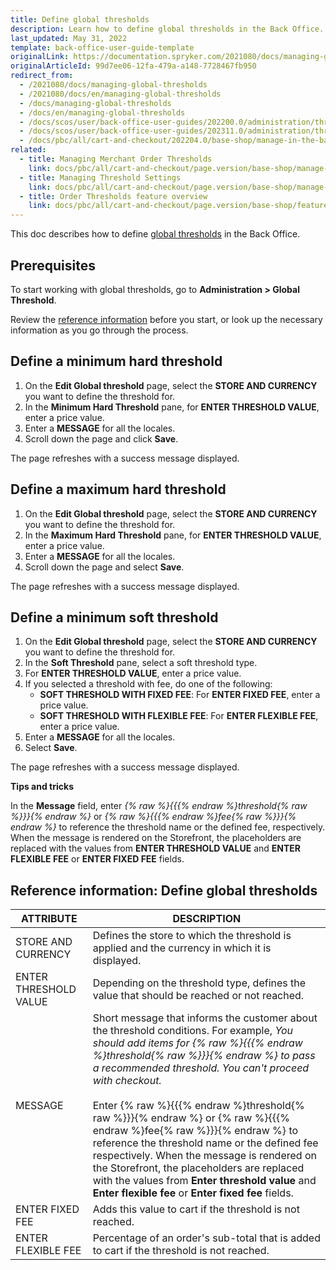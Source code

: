 ```yaml
---
title: Define global thresholds
description: Learn how to define global thresholds in the Back Office.
last_updated: May 31, 2022
template: back-office-user-guide-template
originalLink: https://documentation.spryker.com/2021080/docs/managing-global-thresholds
originalArticleId: 99d7ee06-12fa-479a-a148-7728467fb950
redirect_from:
  - /2021080/docs/managing-global-thresholds
  - /2021080/docs/en/managing-global-thresholds
  - /docs/managing-global-thresholds
  - /docs/en/managing-global-thresholds
  - /docs/scos/user/back-office-user-guides/202200.0/administration/thresholds/managing-global-thresholds.html
  - /docs/scos/user/back-office-user-guides/202311.0/administration/thresholds/managing-global-thresholds.html  
  - /docs/pbc/all/cart-and-checkout/202204.0/base-shop/manage-in-the-back-office/define-global-thresholds.html
related:
  - title: Managing Merchant Order Thresholds
    link: docs/pbc/all/cart-and-checkout/page.version/base-shop/manage-in-the-back-office/define-merchant-order-thresholds.html
  - title: Managing Threshold Settings
    link: docs/pbc/all/cart-and-checkout/page.version/base-shop/manage-in-the-back-office/manage-threshold-settings.html
  - title: Order Thresholds feature overview
    link: docs/pbc/all/cart-and-checkout/page.version/base-shop/feature-overviews/checkout-feature-overview/order-thresholds-overview.html
---
```


This doc describes how to define [global thresholds](/docs/pbc/all/cart-and-checkout/{{page.version}}/base-shop/feature-overviews/checkout-feature-overview/order-thresholds-overview.html) in the Back Office.

## Prerequisites

To start working with global thresholds, go to **Administration&nbsp;<span aria-label="and then">></span> Global Threshold**.

Review the [reference information](#reference-information-define-global-thresholds) before you start, or look up the necessary information as you go through the process.

## Define a minimum hard threshold

1. On the **Edit Global threshold** page, select the **STORE AND CURRENCY** you want to define the threshold for.
2. In the **Minimum Hard Threshold** pane, for **ENTER THRESHOLD VALUE**, enter a price value.
3. Enter a **MESSAGE** for all the locales.
4. Scroll down the page and click **Save**.

The page refreshes with a success message displayed.

## Define a maximum hard threshold

1. On the **Edit Global threshold** page, select the **STORE AND CURRENCY** you want to define the threshold for.
2. In the **Maximum Hard Threshold** pane, for **ENTER THRESHOLD VALUE**, enter a price value.
3. Enter a **MESSAGE** for all the locales.
4. Scroll down the page and select **Save**.

The page refreshes with a success message displayed.

## Define a minimum soft threshold

1. On the **Edit Global threshold** page, select the **STORE AND CURRENCY** you want to define the threshold for.
2. In the **Soft Threshold** pane, select a soft threshold type.
3. For **ENTER THRESHOLD VALUE**, enter a price value.
4. If you selected a threshold with fee, do one of the following:
   * **SOFT THRESHOLD WITH FIXED FEE**: For **ENTER FIXED FEE**, enter a price value.
   * **SOFT THRESHOLD WITH FLEXIBLE FEE**: For **ENTER FLEXIBLE FEE**, enter a price value.
5. Enter a **MESSAGE** for all the locales.
6. Select **Save**.

The page refreshes with a success message displayed.

**Tips and tricks**

In the **Message** field, enter *{% raw %}{{{% endraw %}threshold{% raw %}}}{% endraw %}* or *{% raw %}{{{% endraw %}fee{% raw %}}}{% endraw %}* to reference the threshold name or the defined fee, respectively. When the message is rendered on the Storefront, the placeholders are replaced with the values from **ENTER THRESHOLD VALUE** and **ENTER FLEXIBLE FEE** or **ENTER FIXED FEE** fields.

## Reference information: Define global thresholds

| ATTRIBUTE |DESCRIPTION|
| --- | --- |
| STORE AND CURRENCY | Defines the store to which the threshold is applied and the currency in which it is displayed. |
| ENTER THRESHOLD VALUE | Depending on the threshold type, defines the value that should be reached or not reached.|
|MESSAGE |Short message that informs the customer about the threshold conditions. For example, _You should add items for {% raw %}{{{% endraw %}threshold{% raw %}}}{% endraw %} to pass a recommended threshold. You can't proceed with checkout._ <br><br> Enter {% raw %}{{{% endraw %}threshold{% raw %}}}{% endraw %} or {% raw %}{{{% endraw %}fee{% raw %}}}{% endraw %} to reference the threshold name or the defined fee respectively. When the message is rendered on the Storefront, the placeholders are replaced with the values from **Enter threshold value** and **Enter flexible fee** or **Enter fixed fee** fields. |
| ENTER FIXED FEE | Adds this value to cart if the threshold is not reached. |
| ENTER FLEXIBLE FEE | Percentage of an order's sub-total that is added to cart if the threshold is not reached.|

